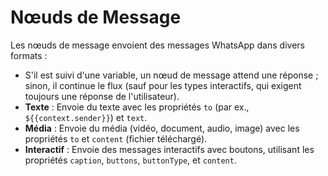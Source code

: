 # Nœuds de Message

Les nœuds de message envoient des messages WhatsApp dans divers formats :

- S'il est suivi d'une variable, un nœud de message attend une réponse ; sinon, il continue le flux (sauf pour les types interactifs, qui exigent toujours une réponse de l'utilisateur).
- **Texte** : Envoie du texte avec les propriétés `to` (par ex., `${{context.sender}}`) et `text`.
- **Média** : Envoie du média (vidéo, document, audio, image) avec les propriétés `to` et `content` (fichier téléchargé).
- **Interactif** : Envoie des messages interactifs avec boutons, utilisant les propriétés `caption`, `buttons`, `buttonType`, et `content`.
